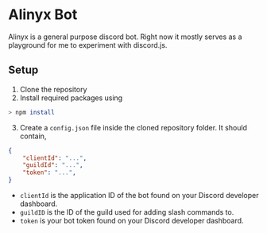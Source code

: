 # Alinyx Bot

Alinyx is a general purpose discord bot. Right now it mostly serves as a playground for me to experiment with discord.js.

## Setup

1. Clone the repository
2. Install required packages using
```bash
> npm install
```
3. Create a `config.json` file inside the cloned repository folder. It should contain,
```json
{
	"clientId": "...",
	"guildId": "...",
	"token": "...",
}
```

  - `clientId` is the application ID of the bot found on your Discord developer dashboard.
  - `guildID` is the ID of the guild used for adding slash commands to.
  - `token` is your bot token found on your Discord developer dashboard.